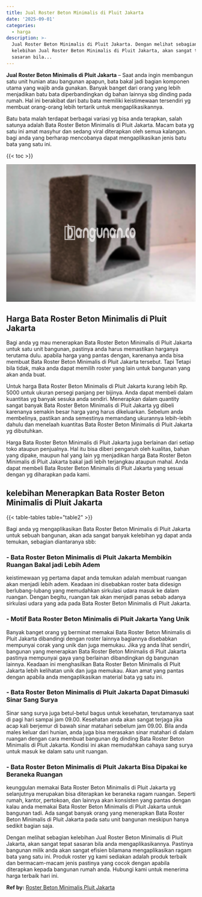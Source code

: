 ```yaml
---
title: Jual Roster Beton Minimalis di Pluit Jakarta
date: '2025-09-01'
categories:
  - harga
description: >-
  Jual Roster Beton Minimalis di Pluit Jakarta. Dengan melihat sebagian
  kelebihan Jual Roster Beton Minimalis di Pluit Jakarta, akan sangat tepat
  sasaran bila...
---
```


**Jual Roster Beton Minimalis di Pluit Jakarta** – Saat anda ingin membangun satu unit hunian atau bangunan apapun, bata bakal jadi bagian komponen utama yang wajib anda gunakan. Banyak banget dari orang yang lebih menjadikan batu bata diperbandingkan dg bahan lainnya sbg dinding pada rumah. Hal ini berakibat dari batu bata memiliki keistimewaan tersendiri yg membuat orang-orang lebih tertarik untuk mengaplikasikannya.

Batu bata malah terdapat berbagai variasi yg bisa anda terapkan, salah satunya adalah Bata Roster Beton Minimalis di Pluit Jakarta. Macam bata yg satu ini amat masyhur dan sedang viral diterapkan oleh semua kalangan. bagi anda yang berharap mencobanya dapat mengaplikasikan jenis batu bata yang satu ini.

{{< toc >}}

![Jual Roster Beton Minimalis di Pluit Jakarta](/images/bata-roster-minimalis-25.png)

## Harga Bata Roster Beton Minimalis di Pluit Jakarta

Bagi anda yg mau menerapkan Bata Roster Beton Minimalis di Pluit Jakarta untuk satu unit bangunan, pastinya anda harus memastikan harganya terutama dulu. apabila harga yang pantas dengan, karenanya anda bisa membuat Bata Roster Beton Minimalis di Pluit Jakarta tersebut. Tapi Tetapi bila tidak, maka anda dapat memilih roster yang lain untuk bangunan yang akan anda buat.

Untuk harga Bata Roster Beton Minimalis di Pluit Jakarta kurang lebih Rp. 5000 untuk ukuran persegi panjang per bijinya. Anda dapat membeli dalam kuantitas yg banyak sesuka anda sendiri. Menerapkan dalam quantity sangat banyak Bata Roster Beton Minimalis di Pluit Jakarta yg dibeli karenanya semakin besar harga yang harus dikeluarkan. Sebelum anda membelinya, pastikan anda semestinya memandang ukurannya lebih-lebih dahulu dan menelaah kuantitas Bata Roster Beton Minimalis di Pluit Jakarta yg dibutuhkan.

Harga Bata Roster Beton Minimalis di Pluit Jakarta juga berlainan dari setiap toko ataupun penjualnya. Hal itu bisa diberi pengaruh oleh kualitas, bahan yang dipake, maupun hal yang lain yg menjadikan harga Bata Roster Beton Minimalis di Pluit Jakarta bakal jadi lebih terjangkau ataupun mahal. Anda dapat membeli Bata Roster Beton Minimalis di Pluit Jakarta yang sesuai dengan yg diharapkan pada kami.

## kelebihan Menerapkan Bata Roster Beton Minimalis di Pluit Jakarta

{{< table-tables table="table2" >}}

Bagi anda yg mengaplikasikan Bata Roster Beton Minimalis di Pluit Jakarta untuk sebuah bangunan, akan ada sangat banyak kelebihan yg dapat anda temukan, sebagian diantaranya sbb:

### \- Bata Roster Beton Minimalis di Pluit Jakarta Membikin Ruangan Bakal jadi Lebih Adem

keistimewaan yg pertama dapat anda temukan adalah membuat ruangan akan menjadi lebih adem. Keadaan ini disebabkan roster bata didesign berlubang-lubang yang memudahkan sirkulasi udara masuk ke dalam ruangan. Dengan begitu, ruangan tak akan menjadi panas sebab adanya sirkulasi udara yang ada pada Bata Roster Beton Minimalis di Pluit Jakarta.

### \- Motif Bata Roster Beton Minimalis di Pluit Jakarta Yang Unik

Banyak banget orang yg berminat memakai Bata Roster Beton Minimalis di Pluit Jakarta dibandingi dengan roster lainnya bagiannya disebabkan mempunyai corak yang unik dan juga memukau. Jika yg anda lihat sendiri, bangunan yang menerapkan Bata Roster Beton Minimalis di Pluit Jakarta pastinya mempunyai gaya yang berlainan dibandingkan dg bangunan lainnya. Keadaan ini menghasilkan Bata Roster Beton Minimalis di Pluit Jakarta lebih kelihatan unik dan juga memukau. Akan amat yang pantas dengan apabila anda mengaplikasikan material bata yg satu ini.

### \- Bata Roster Beton Minimalis di Pluit Jakarta Dapat Dimasuki Sinar Sang Surya

Sinar sang surya juga betul-betul bagus untuk kesehatan, terutamanya saat di pagi hari sampai jam 09.00. Kesehatan anda akan sangat terjaga jika acap kali berjemur di bawah sinar matahari sebelum jam 09.00. Bila anda males keluar dari hunian, anda juga bisa merasakan sinar matahari di dalam ruangan dengan cara membuat bangunan dg dinding Bata Roster Beton Minimalis di Pluit Jakarta. Kondisi ini akan memudahkan cahaya sang surya untuk masuk ke dalam satu unit ruangan.

### \- Bata Roster Beton Minimalis di Pluit Jakarta Bisa Dipakai ke Beraneka Ruangan

keunggulan memakai Bata Roster Beton Minimalis di Pluit Jakarta yg selanjutnya merupakan bisa diterapkan ke beraneka ragam ruangan. Seperti rumah, kantor, pertokoan, dan lainnya akan konsisten yang pantas dengan kalau anda memakai Bata Roster Beton Minimalis di Pluit Jakarta untuk bangunan tadi. Ada sangat banyak orang yang menerapkan Bata Roster Beton Minimalis di Pluit Jakarta pada satu unit bangunan meskipun hanya sedikit bagian saja.

Dengan melihat sebagian kelebihan Jual Roster Beton Minimalis di Pluit Jakarta, akan sangat tepat sasaran bila anda mengaplikasikannya. Pastinya bangunan milik anda akan sangat efisien bilamana mengaplikasikan ragam bata yang satu ini. Produk roster yg kami sediakan adalah produk terbaik dan bermacam-macam jenis pastinya yang cocok dengan apabila diterapkan kepada bangunan rumah anda. Hubungi kami untuk menerima harga terbaik hari ini.

**Ref by:** [Roster Beton Minimalis Pluit Jakarta](https://id.wikipedia.org/wiki/Roster)
